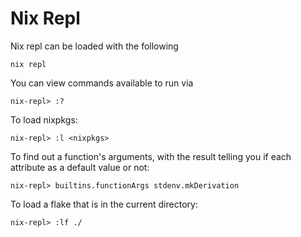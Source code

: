 # Nix Repl

Nix repl can be loaded with the following
```
nix repl
```

You can view commands available to run via
```
nix-repl> :?
```

To load nixpkgs:
```
nix-repl> :l <nixpkgs>
```

To find out a function's arguments, with the result telling you if each attribute as a default value or not:
```
nix-repl> builtins.functionArgs stdenv.mkDerivation
```

To load a flake that is in the current directory:
```
nix-repl> :lf ./
```
